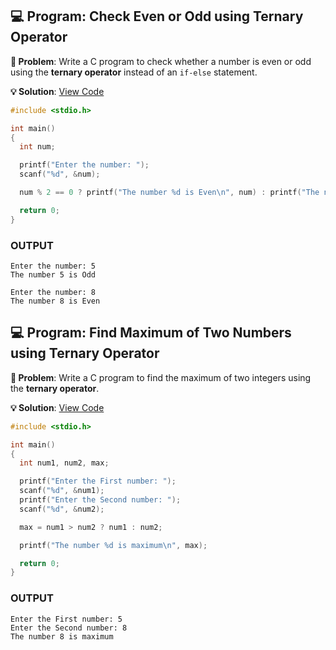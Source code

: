 ## 💻 Program: Check Even or Odd using Ternary Operator

**📔 Problem**: Write a C program to check whether a number is even or odd using the **ternary operator** instead of an `if-else` statement.

**💡 Solution**: [View Code](even_odd.c)

```c
#include <stdio.h>

int main()
{
  int num;

  printf("Enter the number: ");
  scanf("%d", &num);

  num % 2 == 0 ? printf("The number %d is Even\n", num) : printf("The number %d is Odd\n", num);

  return 0;
}


```
### OUTPUT

```
Enter the number: 5
The number 5 is Odd
```
```
Enter the number: 8
The number 8 is Even
```

## 💻 Program: Find Maximum of Two Numbers using Ternary Operator

**📔 Problem**: Write a C program to find the maximum of two integers using the **ternary operator**.

**💡 Solution**: [View Code](maximum_of_two.c)

```c
#include <stdio.h>

int main()
{
  int num1, num2, max;

  printf("Enter the First number: ");
  scanf("%d", &num1);
  printf("Enter the Second number: ");
  scanf("%d", &num2);

  max = num1 > num2 ? num1 : num2;

  printf("The number %d is maximum\n", max);

  return 0;
}


```
### OUTPUT

```
Enter the First number: 5
Enter the Second number: 8
The number 8 is maximum
```